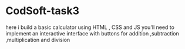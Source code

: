 # CodSoft-task3
here i build a basic calculator using HTML , CSS and JS you'll need to implement  an  interactive interface with buttons for addition ,subtraction ,multiplication and division 
